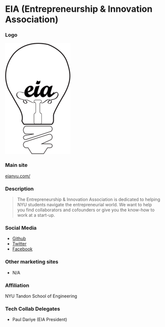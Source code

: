 # EIA (Entrepreneurship & Innovation Association)

### Logo

![EIA](https://github.com/eianyu/eia/blob/master/public/images/eia_default_black.png?raw=true)

### Main site

[eianyu.com/](http://www.eianyu.com/)

### Description

> The Entrepreneurship & Innovation Association is dedicated to helping NYU students navigate the entrepreneurial world. We want to help you find collaborators and cofounders or give you the know-how to work at a start-up.

### Social Media

- [Github](https://github.com/eianyu)
- [Twitter](www.twitter.com/eianyu)
- [Facebook](https://www.facebook.com/nyueia)

### Other marketing sites

- N/A

### Affiliation

NYU Tandon School of Engineering

### Tech Collab Delegates

- Paul Dariye (EIA President)
